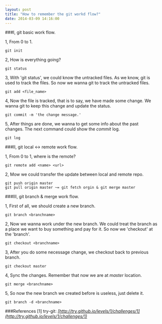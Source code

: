 ```yaml
---
layout: post
title: "How to remember the git workd flow?"
date: 2014-03-09 14:16:00
---
```


###I, git basic work flow.

1, From 0 to 1.

    git init

2, How is everything going?

    git status
	
3, With 'git status', we could know the untracked files. As we know, git is used to track the files. So now we wanna git to track the untracked files.
    
    git add <file_name>

4, Now the file is tracked, that is to say, we have made some change. We wanna git to keep this change and update the status.

    git commit -m 'the change message.'

5, After things are done, we wanna to get some info about the past changes. The next command could show the *commit* log.

    git log

###II, git local <-> remote work flow.

1, From 0 to 1, where is the remote?

    git remote add <name> <url>

2, Mow we could transfer the update between local and remote repo.

    git push origin master
    git pull origin master ~= git fetch orgin & git merge master

###III, git branch & merge work flow.

1, First of all, we should create a new branch.
    
    git branch <branchname>

2, Now we wanna work under the new branch. We could treat the branch as a place we want to buy something and pay for it. So now we 'checkout' at the 'branch'. 

    git checkout <branchname>

3, After you do some necessage change, we checkout back to previous branch.
    
    git checkout master

4, Sync the changes. Remember that now we are at *master* location.
    
    git merge <branchname>

5, So now the new branch we created before is useless, just delete it.
    
    git branch -d <branchname>

###References
[1] try-git: *[http://try.github.io/levels/1/challenges/1](http://try.github.io/levels/1/challenges/1)*

